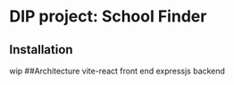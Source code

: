 # DIP project: School Finder
## Installation
wip
##Architecture
vite-react front end
expressjs backend
